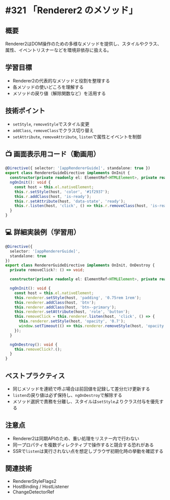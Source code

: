 # #321 「Renderer2 のメソッド」

## 概要
Renderer2はDOM操作のための多様なメソッドを提供し、スタイルやクラス、属性、イベントリスナーなどを環境非依存に扱える。

## 学習目標
- Renderer2の代表的なメソッドと役割を整理する
- 各メソッドの使いどころを理解する
- メソッドの戻り値（解除関数など）を活用する

## 技術ポイント
- `setStyle`, `removeStyle`でスタイル変更
- `addClass`, `removeClass`でクラス切り替え
- `setAttribute`, `removeAttribute`, `listen`で属性とイベントを制御

## 📺 画面表示用コード（動画用）
```typescript
@Directive({ selector: '[appRendererGuide]', standalone: true })
export class RendererGuideDirective implements OnInit {
  constructor(private readonly el: ElementRef<HTMLElement>, private readonly r: Renderer2) {}
  ngOnInit(): void {
    const host = this.el.nativeElement;
    this.r.setStyle(host, 'color', '#1f2937');
    this.r.addClass(host, 'is-ready');
    this.r.setAttribute(host, 'data-state', 'ready');
    this.r.listen(host, 'click', () => this.r.removeClass(host, 'is-ready'));
  }
}
```

## 💻 詳細実装例（学習用）
```typescript
@Directive({
  selector: '[appRendererGuide]',
  standalone: true
})
export class RendererGuideDirective implements OnInit, OnDestroy {
  private removeClick?: () => void;

  constructor(private readonly el: ElementRef<HTMLElement>, private readonly renderer: Renderer2) {}

  ngOnInit(): void {
    const host = this.el.nativeElement;
    this.renderer.setStyle(host, 'padding', '0.75rem 1rem');
    this.renderer.addClass(host, 'btn');
    this.renderer.addClass(host, 'btn--primary');
    this.renderer.setAttribute(host, 'role', 'button');
    this.removeClick = this.renderer.listen(host, 'click', () => {
      this.renderer.setStyle(host, 'opacity', '0.7');
      window.setTimeout(() => this.renderer.removeStyle(host, 'opacity'), 200);
    });
  }

  ngOnDestroy(): void {
    this.removeClick?.();
  }
}
```

## ベストプラクティス
- 同じメソッドを連続で呼ぶ場合は前回値を記録して差分だけ更新する
- `listen`の戻り値は必ず保持し、`ngOnDestroy`で解除する
- メソッド選択で責務を分離し、スタイルは`setStyle`よりクラス付与を優先する

## 注意点
- Renderer2は同期APIのため、重い処理をリスナー内で行わない
- 同一プロパティを複数ディレクティブで操作すると競合する恐れがある
- SSRで`listen`は実行されない点を想定しブラウザ初期化時の挙動を確認する

## 関連技術
- RendererStyleFlags2
- HostBinding / HostListener
- ChangeDetectorRef
